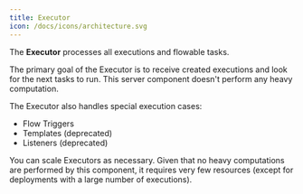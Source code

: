 ```yaml
---
title: Executor
icon: /docs/icons/architecture.svg
---
```


The **Executor** processes all executions and flowable tasks.

The primary goal of the Executor is to receive created executions and look for the next tasks to run. This server component doesn't perform any heavy computation.

The Executor also handles special execution cases:
- Flow Triggers
- Templates (deprecated)
- Listeners (deprecated)

You can scale Executors as necessary. Given that no heavy computations are performed by this component, it requires very few resources (except for deployments with a large number of executions).